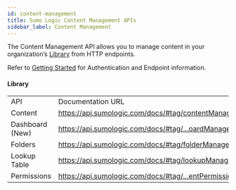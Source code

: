 ```yaml
---
id: content-management
title: Sumo Logic Content Management APIs
sidebar_label: Content Management
---
```


The Content Management API allows you to manage content in your organization’s [Library](docs/get-started/library/index.md) from HTTP endpoints.

Refer to [Getting Started](docs/api/index.md) for Authentication and Endpoint information.


#### Library

<table>
  <tr>
   <td>API
   </td>
   <td>Documentation URL
   </td>
  </tr>
  <tr>
   <td>Content
   </td>
   <td><a href="https://api.sumologic.com/docs/#tag/contentManagement">https://api.sumologic.com/docs/#tag/contentManagement</a>
   </td>
  </tr>
  <tr>
   <td>Dashboard (New)
   </td>
   <td><a href="https://api.sumologic.com/docs/#tag/dashboardManagement">https://api.sumologic.com/docs/#tag/...oardManagement</a>
   </td>
  </tr>
  <tr>
   <td>Folders
   </td>
   <td><a href="https://api.sumologic.com/docs/#tag/folderManagement">https://api.sumologic.com/docs/#tag/folderManagement</a>
   </td>
  </tr>
  <tr>
   <td>Lookup Table
   </td>
   <td><a href="https://api.sumologic.com/docs/#tag/lookupManagement">https://api.sumologic.com/docs/#tag/lookupManagement</a>
   </td>
  </tr>
  <tr>
   <td>Permissions
   </td>
   <td><a href="https://api.sumologic.com/docs/#tag/contentPermissions">https://api.sumologic.com/docs/#tag/...entPermissions</a>
   </td>
  </tr>
</table>
